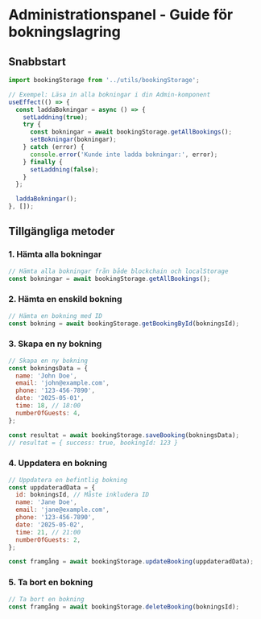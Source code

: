 # Administrationspanel - Guide för bokningslagring

## Snabbstart

```javascript
import bookingStorage from '../utils/bookingStorage';

// Exempel: Läsa in alla bokningar i din Admin-komponent
useEffect(() => {
  const laddaBokningar = async () => {
    setLaddning(true);
    try {
      const bokningar = await bookingStorage.getAllBookings();
      setBokningar(bokningar);
    } catch (error) {
      console.error('Kunde inte ladda bokningar:', error);
    } finally {
      setLaddning(false);
    }
  };

  laddaBokningar();
}, []);
```

## Tillgängliga metoder

### 1. Hämta alla bokningar

```javascript
// Hämta alla bokningar från både blockchain och localStorage
const bokningar = await bookingStorage.getAllBookings();
```

### 2. Hämta en enskild bokning

```javascript
// Hämta en bokning med ID
const bokning = await bookingStorage.getBookingById(bokningsId);
```

### 3. Skapa en ny bokning

```javascript
// Skapa en ny bokning
const bokningsData = {
  name: 'John Doe',
  email: 'john@example.com',
  phone: '123-456-7890',
  date: '2025-05-01',
  time: 18, // 18:00
  numberOfGuests: 4,
};

const resultat = await bookingStorage.saveBooking(bokningsData);
// resultat = { success: true, bookingId: 123 }
```

### 4. Uppdatera en bokning

```javascript
// Uppdatera en befintlig bokning
const uppdateradData = {
  id: bokningsId, // Måste inkludera ID
  name: 'Jane Doe',
  email: 'jane@example.com',
  phone: '123-456-7890',
  date: '2025-05-02',
  time: 21, // 21:00
  numberOfGuests: 2,
};

const framgång = await bookingStorage.updateBooking(uppdateradData);
```

### 5. Ta bort en bokning

```javascript
// Ta bort en bokning
const framgång = await bookingStorage.deleteBooking(bokningsId);
```
